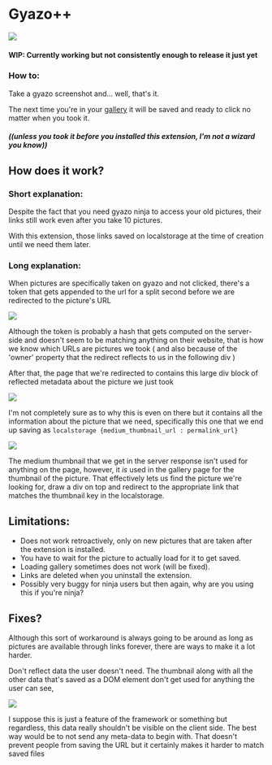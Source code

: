 # Gyazo++

![](https://gyazo.com/7b16320caf1f61b576d7ff615ed579ef.png)

#### WIP: Currently working but not consistently enough to release it just yet

### How to:

Take a gyazo screenshot and... well, that's it.

The next time you're in your [gallery](https://gyazo.com/captures) it will be saved and ready to click no matter when you took it.
##### ((unless you took it before you installed this extension, I'm not a wizard you know))


## How does it work?
### Short explanation:
Despite the fact that you need gyazo ninja to access your old pictures, their links still work even after you take 10 pictures.

With this extension, those links saved on localstorage at the time of creation until we need them later.


### Long explanation:
When pictures are specifically taken on gyazo and not clicked, there's a token that gets appended to the url for a split second
before we are redirected to the picture's URL

![](https://i.gyazo.com/5b0c4cc46ca9ab8ad56f423fa5cdc978.png)

Although the token is probably a hash that gets computed on the server-side and doesn't seem to be matching anything on their website, that is how we know which URLs are pictures we took ( and also because of the 'owner' property that the redirect reflects to us in the following div )

After that, the page that we're redirected to contains this large div block of reflected metadata about the picture we just took

![](https://i.gyazo.com/03e1c029687b22254dd11ae502b166f0.png)

I'm not completely sure as to why this is even on there but it contains all the information about the picture that we need, specifically this one that we end up saving as `localstorage {medium_thumbnail_url : permalink_url}`

![](https://i.gyazo.com/7dfee3124c4f202f60a7c76ab04430f4.png)

The medium thumbnail that we get in the server response isn't used for anything on the page, however, it _is_ used in the gallery page for the thumbnail of the picture. That effectively lets us  find the picture we're looking for, draw a div on top and redirect to the appropriate link that matches the thumbnail key in the localstorage.


## Limitations:

* Does not work retroactively, only on new pictures that are taken after the extension is installed.
* You have to wait for the picture to actually load for it to get saved.
* Loading gallery sometimes does not work (will be fixed).
* Links are deleted when you uninstall the extension.
* Possibly very buggy for ninja users but then again, why are you using this if you're ninja?

## Fixes?

Although this sort of workaround is always going to be around as long as pictures are available through links forever, there are ways to make it a lot harder. 

Don't reflect data the user doesn't need. The thumbnail along with all the other data that's saved as a DOM element don't get used for anything the user can see, 

<img src="https://i.gyazo.com/1e4df116f82230ee501b6c6b2776c14d.png">

I suppose this is just a feature of the framework or something but regardless, this data really shouldn't be visible on the client side.
The best way would be to not send any meta-data to begin with. That doesn't prevent people from saving the URL but it certainly makes it harder to match saved files 
